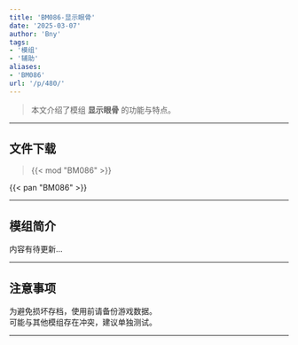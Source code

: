 ```yaml
---
title: 'BM086-显示眼骨'
date: '2025-03-07'
author: 'Bny'
tags:
- '模组'
- '辅助'
aliases:
- 'BM086'
url: '/p/480/'
---
```


> 本文介绍了模组 **显示眼骨** 的功能与特点。

---

## 文件下载  

> {{< mod "BM086" >}}  

{{< pan "BM086" >}}  

---

## 模组简介

>  
内容有待更新...  

---

## 注意事项

>  
为避免损坏存档，使用前请备份游戏数据。  
可能与其他模组存在冲突，建议单独测试。  

---

